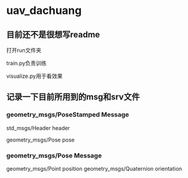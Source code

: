 # uav_dachuang

## 目前还不是很想写readme

打开run文件夹

train.py负责训练

visualize.py用于看效果

## 记录一下目前所用到的msg和srv文件

### geometry_msgs/PoseStamped Message

std_msgs/Header header

geometry_msgs/Pose pose

### geometry_msgs/Pose Message

geometry_msgs/Point position
geometry_msgs/Quaternion orientation